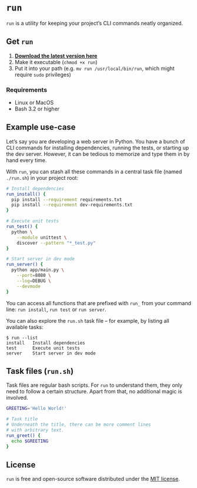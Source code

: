 # `run`

`run` is a utility for keeping your project’s CLI commands neatly organized.

## Get `run`

1. **[Download the latest version here](run)**
2. Make it executable (`chmod +x run`)
3. Put it into your path (e.g. `mv run /usr/local/bin/run`, which might require `sudo` privileges)

### Requirements

- Linux or MacOS
- Bash 3.2 or higher

## Example use-case

Let’s say you are developing a web server in Python. You have a bunch of CLI commands for installing dependencies, running the tests, or starting up the dev server. However, it can be tedious to memorize and type them in by hand every time.

With `run`, you can stash all these commands in a central task file (named `./run.sh`) in your project root:

```bash
# Install dependencies
run_install() {
  pip install --requirement requirements.txt
  pip install --requirement dev-requirements.txt
}

# Execute unit tests
run_test() {
  python \
    --module unittest \
    discover --pattern "*_test.py"
}

# Start server in dev mode
run_server() {
  python app/main.py \
    --port=8080 \
    --log=DEBUG \
    --devmode
}
```

You can access all functions that are prefixed with `run_` from your command line: `run install`, `run test` or `run server`.

You can also explore the `run.sh` task file – for example, by listing all available tasks:

```
$ run --list
install   Install dependencies
test      Execute unit tests
server    Start server in dev mode
```

## Task files (`run.sh`)

Task files are regular bash scripts. For `run` to understand them, they only need to follow a certain structure. Apart from that, no additional magic is involved.

```bash
GREETING='Hello World!'

# Task title
# Underneath the title, there can be more comment lines
# with arbitrary text.
run_greet() {
  echo $GREETING
}
```

## License

`run` is free and open-source software distributed under the [MIT license](LICENSE.txt).

